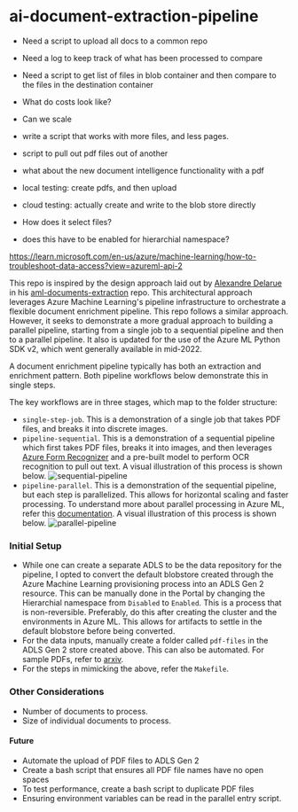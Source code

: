 # ai-document-extraction-pipeline
- Need a script to upload all docs to a common repo
- Need a log to keep track of what has been processed to compare
- Need a script to get list of files in blob container and then compare to the files in the destination container
- What do costs look like?
- Can we scale 
- write a script that works with more files, and less pages.
- script to pull out pdf files out of another
- what about the new document intelligence functionality with a pdf
- local testing: create pdfs, and then upload
- cloud testing: actually create and write to the blob store directly
  
- How does it select files?
- does this have to be enabled for hierarchial namespace?

https://learn.microsoft.com/en-us/azure/machine-learning/how-to-troubleshoot-data-access?view=azureml-api-2




This repo is inspired by the design approach laid out by [Alexandre Delarue](https://github.com/aldelar) in his
  [aml-documents-extraction](https://github.com/aldelar/aml-documents-extraction) repo. This architectural
  approach leverages Azure Machine Learning's pipeline infrastructure to orchestrate a flexible document
  enrichment pipeline. This repo follows a similar approach. However, it seeks to demonstrate a more gradual
  approach to building a parallel pipeline, starting from a single job to a sequential pipeline and then to a
  parallel pipeline. It also is
  updated for the use of the Azure ML Python SDK v2, which went generally available in mid-2022.
  
A document enrichment pipeline typically has both an extraction and enrichment pattern. Both pipeline
workflows below demonstrate this in single steps. 

The key workflows are in three stages, which map to the folder structure:
- `single-step-job`. This is a demonstration of a single job that takes PDF files, and breaks it into discrete images.
- `pipeline-sequential`. This is a demonstration of a sequential pipeline which first takes PDF files, breaks
  it into images, and then leverages [Azure Form
  Recognizer](https://azure.microsoft.com/en-us/products/form-recognizer/) and a pre-built model to perform
  OCR recognition to pull out text. A visual illustration of this process is shown below.
  ![sequential-pipeline](./imgs/sequential-pipeline.jpg)
- `pipeline-parallel`. This is a demonstration of the sequential pipeline, but each step is parallelized. This
  allows for horizontal scaling and faster processing. To understand more about parallel processing in
  Azure ML, refer this
  [documentation](https://learn.microsoft.com/en-us/azure/machine-learning/how-to-use-parallel-job-in-pipeline?tabs=cliv2).
  A visual illustration of this process is shown below.
  ![parallel-pipeline](./imgs/parallel-pipeline.jpg)

### Initial Setup
- While one can create a separate ADLS to be the data repository for the pipeline, I opted to convert the
  default blobstore created through the Azure Machine Learning provisioning process into an ADLS Gen 2
  resource. This can be manually done in the Portal by changing the Hierarchial namespace from
  `Disabled` to `Enabled`. This is a process that is non-reversible. Preferably, do this after
  creating the cluster and the environments in Azure ML. This allows for artifacts to settle in the default blobstore
  before being converted.
- For the data inputs, manually create a folder called `pdf-files` in the ADLS Gen 2 store created above. This
  can also be automated. For sample PDFs, refer to [arxiv](https://arxiv.org).
- For the steps in mimicking the above, refer the `Makefile`.

### Other Considerations
- Number of documents to process.
- Size of individual documents to process.

#### Future 
- Automate the upload of PDF files to ADLS Gen 2
- Create a bash script that ensures all PDF file names have no open spaces
- To test performance, create a bash script to duplicate PDF files
- Ensuring environment variables can be read in the parallel entry script.
